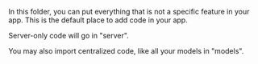 In this folder, you can put everything that is not a specific feature in your app.
This is the default place to add code in your app.

Server-only code will go in "server".

You may also import centralized code, like all your models in "models".